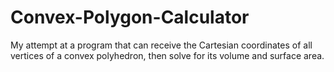 # Convex-Polygon-Calculator
My attempt at a program that can receive the Cartesian coordinates of all vertices of a convex polyhedron, then solve for its volume and surface area.
